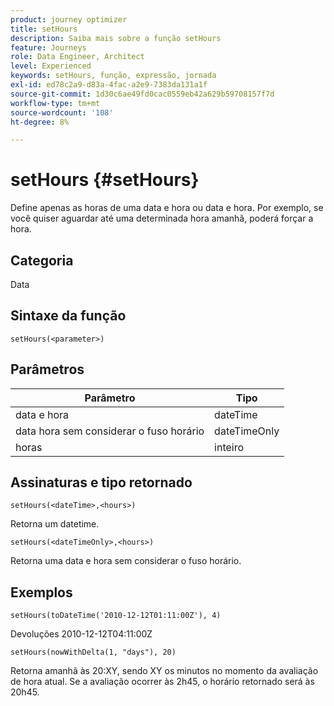 ```yaml
---
product: journey optimizer
title: setHours
description: Saiba mais sobre a função setHours
feature: Journeys
role: Data Engineer, Architect
level: Experienced
keywords: setHours, função, expressão, jornada
exl-id: ed78c2a9-d83a-4fac-a2e9-7383da131a1f
source-git-commit: 1d30c6ae49fd0cac0559eb42a629b59708157f7d
workflow-type: tm+mt
source-wordcount: '108'
ht-degree: 8%

---
```


# setHours {#setHours}

Define apenas as horas de uma data e hora ou data e hora. Por exemplo, se você quiser aguardar até uma determinada hora amanhã, poderá forçar a hora.

## Categoria

Data

## Sintaxe da função

`setHours(<parameter>)`

## Parâmetros

| Parâmetro | Tipo |
|--- |--- |
| data e hora | dateTime |
| data hora sem considerar o fuso horário | dateTimeOnly |
| horas | inteiro |

## Assinaturas e tipo retornado

`setHours(<dateTime>,<hours>)`

Retorna um datetime.

`setHours(<dateTimeOnly>,<hours>)`

Retorna uma data e hora sem considerar o fuso horário.

## Exemplos

`setHours(toDateTime('2010-12-12T01:11:00Z'), 4)`

Devoluções 2010-12-12T04:11:00Z

`setHours(nowWithDelta(1, "days"), 20)`

Retorna amanhã às 20:XY, sendo XY os minutos no momento da avaliação de hora atual. Se a avaliação ocorrer às 2h45, o horário retornado será às 20h45.
